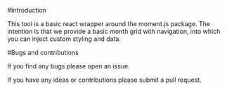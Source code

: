 #Introduction

This tool is a basic react wrapper around the moment.js package.
The intention is that we provide a basic month grid with navigation, into which you can inject custom styling and data.

#Bugs and contributions

If you find any bugs please open an issue.
 
If you have any ideas or contributions please submit a pull request.
